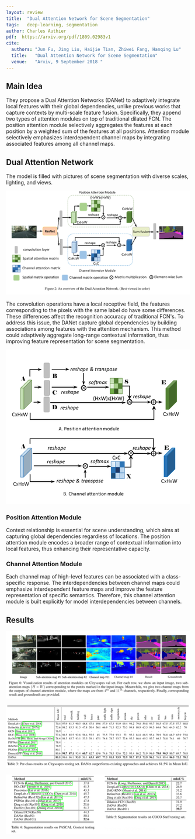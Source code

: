 ```yaml
---
layout: review
title:  "Dual Attention Network for Scene Segmentation"
tags:   deep-learning, segmentation
author: Charles Authier
pdf:  https://arxiv.org/pdf/1809.02983v1
cite:
  authors: "Jun Fu, Jing Liu, Haijie Tian, Zhiwei Fang, Hanqing Lu"
  title:   "Dual Attention Network for Scene Segmentation"
  venue:   "Arxiv, 9 September 2018 "
---
```


## Main Idea
They propose a Dual Attention  Networks  (DANet) to adaptively integrate local features with their global dependencies, unlike previous works that capture contexts by multi-scale feature fusion.
Specifically, they append two types of attention modules on top of traditional dilated  FCN. The position attention module selectively aggregates the features at each position by a weighted sum of the features at all positions. Attention module selectively emphasizes interdependent channel maps by integrating associated features among all channel maps.


## Dual Attention Network
The model is filled with pictures of scene segmentation with diverse scales, lighting, and views.

![](/article/images/DANSS/network.png)

The convolution operations have a local receptive field, the features corresponding to the pixels with the same label do have some differences.
These differences affect the recognition accuracy of traditional FCN's.
To address this issue, the DANet capture global dependencies by building associations among features with the attention mechanism.
This method could adaptively aggregate long-range contextual information, thus improving feature representation for scene segmentation.

![](/article/images/DANSS/models.png)

### Position Attention Module
Context relationship is essential for scene understanding, which aims at capturing global dependencies regardless of locations.
The position attention module encodes a broader range of contextual information into local features, thus enhancing their representative capacity.

### Channel Attention Module
Each channel map of high-level features can be associated with a class-specific response.
The interdependencies between channel maps could emphasize interdependent feature maps and improve the feature representation of specific semantics.
Therefore, this channel attention module is built explicitly for model interdependencies between
channels.

## Results

![](/article/images/DANSS/image.png)

![](/article/images/DANSS/table.png)

![](/article/images/DANSS/2table.png)
